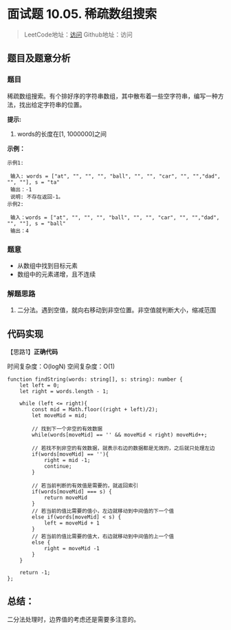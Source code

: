 # 面试题 10.05. 稀疏数组搜索

> LeetCode地址：[访问](https://leetcode-cn.com/problems/sparse-array-search-lcci/) 
Github地址：访问

## 题目及题意分析

### 题目

稀疏数组搜索。有个排好序的字符串数组，其中散布着一些空字符串，编写一种方法，找出给定字符串的位置。

**提示:**

1. words的长度在[1, 1000000]之间

**示例：**

```
示例1:

 输入: words = ["at", "", "", "", "ball", "", "", "car", "", "","dad", "", ""], s = "ta"
 输出：-1
 说明: 不存在返回-1。
示例2:

 输入：words = ["at", "", "", "", "ball", "", "", "car", "", "","dad", "", ""], s = "ball"
 输出：4
```

### 题意

- 从数组中找到目标元素
- 数组中的元素递增，且不连续

### 解题思路

1. 二分法。遇到空值，就向右移动到非空位置。非空值就判断大小，缩减范围

## 代码实现

【思路1】**正确代码**

时间复杂度：O(logN)   空间复杂度：O(1)

```tsx
function findString(words: string[], s: string): number {
    let left = 0;
    let right = words.length - 1;

    while (left <= right){
        const mid = Math.floor((right + left)/2);
        let moveMid = mid;

        // 找到下一个非空的有效数据
        while(words[moveMid] == '' && moveMid < right) moveMid++;

        // 若找不到非空的有效数据，就表示右边的数据都是无效的，之后就只处理左边
        if(words[moveMid] == ''){
            right = mid -1;
            continue;
        }

        // 若当前判断的有效值是需要的，就返回索引
        if(words[moveMid] === s) {
            return moveMid 
        }
        // 若当前的值比需要的值小，左边就移动到中间值的下一个值
        else if(words[moveMid] < s) {
            left = moveMid + 1 
        }
        // 若当前的值比需要的值大，右边就移动到中间值的上一个值
        else {
            right = moveMid -1
        }
    }

    return -1;
};
```

## 总结：

二分法处理时，边界值的考虑还是需要多注意的。